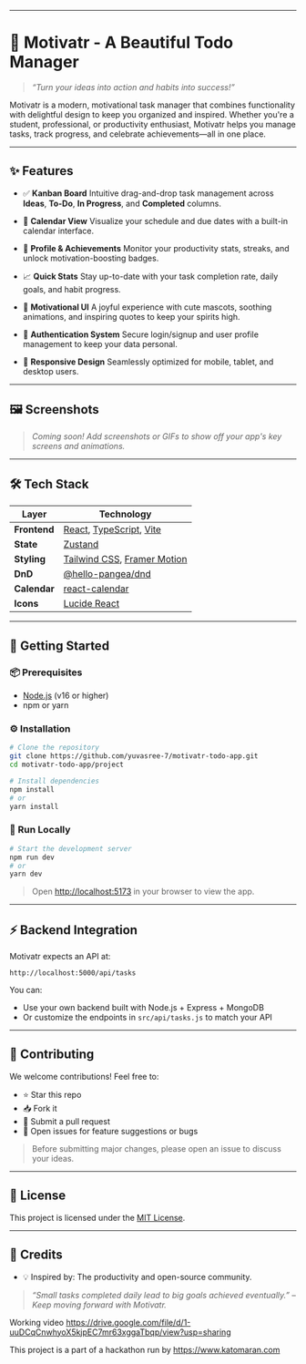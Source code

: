 
---
# 🎯 Motivatr - A Beautiful Todo Manager

> *“Turn your ideas into action and habits into success!”*

Motivatr is a modern, motivational task manager that combines functionality with delightful design to keep you organized and inspired. Whether you're a student, professional, or productivity enthusiast, Motivatr helps you manage tasks, track progress, and celebrate achievements—all in one place.

---

## ✨ Features

* ✅ **Kanban Board**
  Intuitive drag-and-drop task management across **Ideas**, **To-Do**, **In Progress**, and **Completed** columns.

* 📅 **Calendar View**
  Visualize your schedule and due dates with a built-in calendar interface.

* 👤 **Profile & Achievements**
  Monitor your productivity stats, streaks, and unlock motivation-boosting badges.

* 📈 **Quick Stats**
  Stay up-to-date with your task completion rate, daily goals, and habit progress.

* 🎀 **Motivational UI**
  A joyful experience with cute mascots, soothing animations, and inspiring quotes to keep your spirits high.

* 🔐 **Authentication System**
  Secure login/signup and user profile management to keep your data personal.

* 📱 **Responsive Design**
  Seamlessly optimized for mobile, tablet, and desktop users.

---

## 🖼️ Screenshots

> *Coming soon! Add screenshots or GIFs to show off your app's key screens and animations.*

---

## 🛠️ Tech Stack

| Layer        | Technology                                                                                              |
| ------------ | ------------------------------------------------------------------------------------------------------- |
| **Frontend** | [React](https://react.dev/), [TypeScript](https://www.typescriptlang.org/), [Vite](https://vitejs.dev/) |
| **State**    | [Zustand](https://zustand-demo.pmnd.rs/)                                                                |
| **Styling**  | [Tailwind CSS](https://tailwindcss.com/), [Framer Motion](https://www.framer.com/motion/)               |
| **DnD**      | [@hello-pangea/dnd](https://github.com/hello-pangea/dnd)                                                |
| **Calendar** | [react-calendar](https://github.com/wojtekmaj/react-calendar)                                           |
| **Icons**    | [Lucide React](https://lucide.dev/)                                                                     |

---

## 🚀 Getting Started

### 📦 Prerequisites

* [Node.js](https://nodejs.org/) (v16 or higher)
* npm or yarn

### ⚙️ Installation

```bash
# Clone the repository
git clone https://github.com/yuvasree-7/motivatr-todo-app.git
cd motivatr-todo-app/project

# Install dependencies
npm install
# or
yarn install
```

### 🧪 Run Locally

```bash
# Start the development server
npm run dev
# or
yarn dev
```

> Open [http://localhost:5173](http://localhost:5173) in your browser to view the app.

---

## ⚡ Backend Integration

Motivatr expects an API at:

```
http://localhost:5000/api/tasks
```

You can:

* Use your own backend built with Node.js + Express + MongoDB
* Or customize the endpoints in `src/api/tasks.js` to match your API

---

## 🤝 Contributing

We welcome contributions! Feel free to:

* ⭐ Star this repo
* 📥 Fork it
* 🔧 Submit a pull request
* 🐛 Open issues for feature suggestions or bugs

> Before submitting major changes, please open an issue to discuss your ideas.

---

## 📜 License

This project is licensed under the [MIT License](LICENSE).

---

## 🙏 Credits



* 💡 Inspired by: The productivity and open-source community.

> *“Small tasks completed daily lead to big goals achieved eventually.” – Keep moving forward with Motivatr.*

Working video  https://drive.google.com/file/d/1-uuDCqCnwhyoX5kjpEC7mr63xggaTbqp/view?usp=sharing

This project is a part of a hackathon run by https://www.katomaran.com
